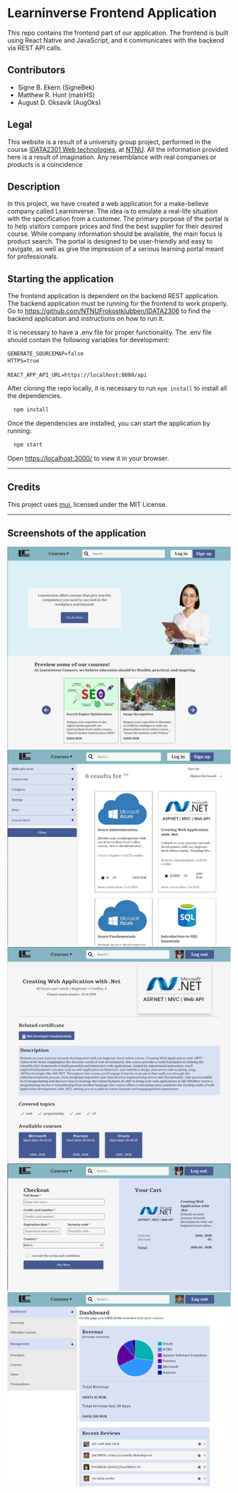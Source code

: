 # Learninverse Frontend Application

This repo contains the frontend part of our application. The frontend is built using React Native and
JavaScript, and it communicates with the backend via REST API calls.

## Contributors
- Signe B. Ekern (SigneBek)
- Matthew R. Hunt (matrHS)
- August D. Oksavik (AugOks)

## Legal
This website is a result of a university group project, performed in the course  [IDATA2301 Web
technologies](https://www.ntnu.edu/studies/courses/IDATA2301#tab=omEmnet), at [NTNU](https://www.ntnu.no/). 
All the information provided here is a result of imagination. Any resemblance with real companies or products is a 
coincidence

## Description

In this project, we have created a web application for a make-believe company called Learninverse. The idea is to
emulate a real-life situation with the specification from a customer. The primary purpose of the portal 
is to help visitors compare prices and find the best supplier for their desired course. While company 
information should be available, the main focus is product search. The portal is designed to be user-friendly and
easy to navigate, as well as give the impression of a serious learning portal meant for professionals. 


## Starting the application

The frontend application is dependent on the backend REST application.
The backend application must be running for the frontend to work properly.
Go to https://github.com/NTNUFrokostklubben/IDATA2306 to find the backend application and instructions on how to run it.

It is necessary to have a .env file for proper functionality. The .env file should contain the following variables for 
development:

```
GENERATE_SOURCEMAP=false
HTTPS=true

REACT_APP_API_URL=https://localhost:8080/api
```

After cloning the repo locally, it is necessary to run `npm install` to install all the dependencies.

```bash
  npm install
```
Once the dependencies are installed, you can start the application by running:

```bash
  npm start
```
Open [https://localhost:3000/](https://localhost:3000/) to view it in your browser.

****

## Credits
This project uses [mui](https://github.com/mui/mui-x.git), licensed under the MIT License.

****

## Screenshots of the application

![frontpage.png](public/images/readme-img/frontpage.png)
![searchpage.png](public/images/readme-img/searchpage.png)
![coursepage.png](public/images/readme-img/coursepage.png)
![checkout.png](public/images/readme-img/checkout.png)
![admin-dashboard.png](public/images/readme-img/admin-dashboard.png)